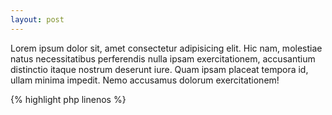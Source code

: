 ```yaml
---
layout: post
---
```


Lorem ipsum dolor sit, amet consectetur adipisicing elit. Hic nam, molestiae
natus necessitatibus perferendis nulla ipsam exercitationem, accusantium
distinctio itaque nostrum deserunt iure. Quam ipsam placeat tempora id, ullam
minima impedit. Nemo accusamus dolorum exercitationem!

{% highlight php linenos %}

<?php

public function miFuncion($value='')
{
    echo $value;
}

{% endhighlight %}

{% highlight python linenos %}

def miFuncion(value):
    print(value)

{% endhighlight %}
